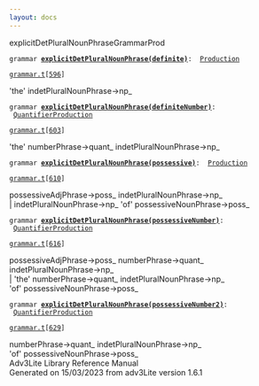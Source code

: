 ```yaml
---
layout: docs
---
```

<span class="title">explicitDetPluralNounPhrase</span><span class="type">GrammarProd</span>

`grammar `**[`explicitDetPluralNounPhrase(definite)`](../object/explicitDetPluralNounPhrase(definite).html)**` :   `[`Production`](../object/Production.html)

[`grammar.t`](../file/grammar.t.html)`[`[`596`](../source/grammar.t.html#596)`]`



'the' indetPluralNounPhrase-\>np\_  



`grammar `**[`explicitDetPluralNounPhrase(definiteNumber)`](../object/explicitDetPluralNounPhrase(definiteNumber).html)**` :   `[`QuantifierProduction`](../object/QuantifierProduction.html)

[`grammar.t`](../file/grammar.t.html)`[`[`603`](../source/grammar.t.html#603)`]`



'the' numberPhrase-\>quant\_ indetPluralNounPhrase-\>np\_  



`grammar `**[`explicitDetPluralNounPhrase(possessive)`](../object/explicitDetPluralNounPhrase(possessive).html)**` :   `[`Production`](../object/Production.html)

[`grammar.t`](../file/grammar.t.html)`[`[`610`](../source/grammar.t.html#610)`]`



possessiveAdjPhrase-\>poss\_ indetPluralNounPhrase-\>np\_  
\| indetPluralNounPhrase-\>np\_ 'of' possessiveNounPhrase-\>poss\_  



`grammar `**[`explicitDetPluralNounPhrase(possessiveNumber)`](../object/explicitDetPluralNounPhrase(possessiveNumber).html)**` :   `[`QuantifierProduction`](../object/QuantifierProduction.html)

[`grammar.t`](../file/grammar.t.html)`[`[`616`](../source/grammar.t.html#616)`]`



possessiveAdjPhrase-\>poss\_ numberPhrase-\>quant\_
indetPluralNounPhrase-\>np\_  
\| 'the' numberPhrase-\>quant\_ indetPluralNounPhrase-\>np\_  
'of' possessiveNounPhrase-\>poss\_  



`grammar `**[`explicitDetPluralNounPhrase(possessiveNumber2)`](../object/explicitDetPluralNounPhrase(possessiveNumber2).html)**` :   `[`QuantifierProduction`](../object/QuantifierProduction.html)

[`grammar.t`](../file/grammar.t.html)`[`[`629`](../source/grammar.t.html#629)`]`



numberPhrase-\>quant\_ indetPluralNounPhrase-\>np\_  
'of' possessiveNounPhrase-\>poss\_  
Adv3Lite Library Reference Manual  
Generated on 15/03/2023 from adv3Lite version 1.6.1


